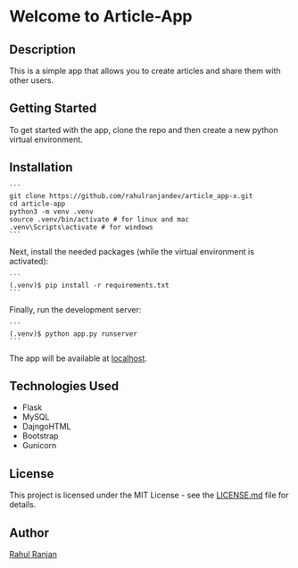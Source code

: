 # Welcome to Article-App

## Description

This is a simple app that allows you to create articles and share them with other users.

## Getting Started

To get started with the app, clone the repo and then create a new python virtual environment.

## Installation

    ```
    git clone https://github.com/rahulranjandev/article_app-x.git
    cd article-app
    python3 -m venv .venv
    source .venv/bin/activate # for linux and mac
    .venv\Scripts\activate # for windows
    ```

Next, install the needed packages (while the virtual environment is activated):

    ```
    (.venv)$ pip install -r requirements.txt
    ```

Finally, run the development server:

    ```
    (.venv)$ python app.py runserver
    ```

The app will be available at [localhost](http://localhost:5001/).

## Technologies Used

- Flask
- MySQL
- DajngoHTML
- Bootstrap
- Gunicorn

## License

This project is licensed under the MIT License - see the [LICENSE.md](LICENSE.md) file for details.

## Author

[Rahul Ranjan](https://github.com/rahulranjandev)
